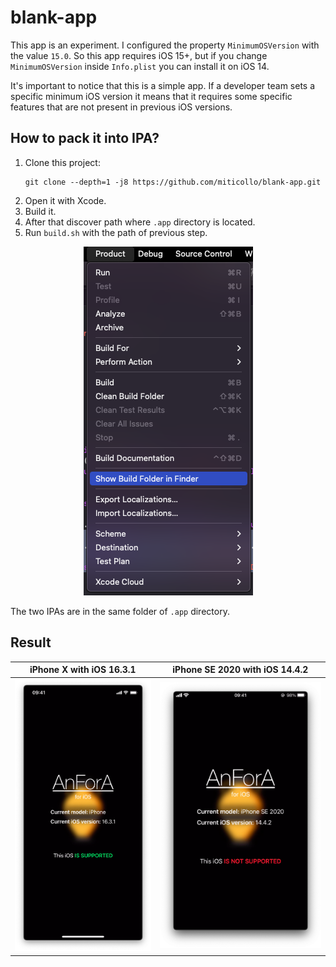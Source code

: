 # blank-app

This app is an experiment. I configured the property `MinimumOSVersion` with the value `15.0`. So this app requires iOS 15+, but if you change `MinimumOSVersion` inside `Info.plist` you can install it on iOS 14.

It's important to notice that this is a simple app. If a developer team sets a specific minimum iOS version it means that it requires some specific features that are not present in previous iOS versions.

## How to pack it into IPA?

1. Clone this project:
   ```shell
   git clone --depth=1 -j8 https://github.com/miticollo/blank-app.git
   ```
2. Open it with Xcode.
3. Build it.
4. After that discover path where `.app` directory is located.
5. Run `build.sh` with the path of previous step.

<p align="center">
  <img src="./images/xcode.png?raw=true" alt="Xcode">
</p>

The two IPAs are in the same folder of `.app` directory.

## Result

iPhone X with iOS 16.3.1          |  iPhone SE 2020 with iOS 14.4.2 
:--------------------------------:|:----------------------------------:
![iPhoneX](./images/iphonex.png)  |  ![iPhoneSE](./images/iphonese.png)
